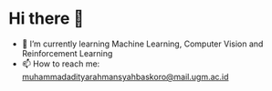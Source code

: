 # Hi there 👋

- 🌱 I’m currently learning Machine Learning, Computer Vision and Reinforcement Learning
- 📫 How to reach me: muhammadadityarahmansyahbaskoro@mail.ugm.ac.id
<!--
**dityrwp/dityrwp** is a ✨ _special_ ✨ repository because its `README.md` (this file) appears on your GitHub profile.

Here are some ideas to get you started:

- 🔭 I’m currently working on ...
- 🌱 I’m currently learning ...
- 👯 I’m looking to collaborate on ...
- 🤔 I’m looking for help with ...
- 💬 Ask me about ...
- 📫 How to reach me: ...
- 😄 Pronouns: ...
- ⚡ Fun fact: ...
-->
